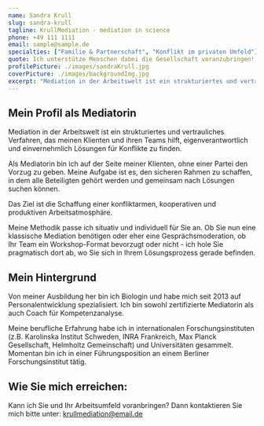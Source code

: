 ```yaml
---
name: Sandra Krull
slug: sandra-krull
tagline: KrullMediation - mediation in science
phone: +49 111 1111
email: sample@sample.de
specialties: ["Familie & Partnerschaft", "Konflikt im privaten Umfeld"]
quote: Ich unterstütze Menschen dabei die Gesellschaft voranzubringen!
profilePicture: ./images/sandraKrull.jpg
coverPicture: ./images/backgroundImg.jpg
excerpt: "Mediation in der Arbeitswelt ist ein strukturiertes und vertrauliches Verfahren, das meinen Klienten und ihren Teams hilft, eigenverantwortlich und einvernehmlich Lösungen für Konflikte zu finden. "
---
```


## Mein Profil als Mediatorin

Mediation in der Arbeitswelt ist ein strukturiertes und vertrauliches Verfahren, das meinen Klienten und ihren Teams hilft, eigenverantwortlich und einvernehmlich Lösungen für Konflikte zu finden. 

Als Mediatorin bin ich auf der Seite meiner Klienten, ohne einer Partei den Vorzug zu geben. Meine Aufgabe ist es, den sicheren Rahmen zu schaffen, in dem alle Beteiligten gehört werden und gemeinsam nach Lösungen suchen können.

Das Ziel ist die Schaffung einer konfliktarmen, kooperativen und produktiven Arbeitsatmosphäre.

Meine Methodik passe ich situativ und individuell für Sie an. Ob Sie nun eine klassische Mediation benötigen oder eher eine Gesprächsmoderation, ob Ihr Team ein Workshop-Format bevorzugt oder nicht - ich hole Sie pragmatisch dort ab, wo Sie sich in Ihrem Lösungsprozess gerade befinden.

## Mein Hintergrund

Von meiner Ausbildung her bin ich Biologin und habe mich seit 2013 auf Personalentwicklung spezialisiert. Ich bin sowohl zertifizierte Mediatorin als auch Coach für Kompetenzanalyse. 

Meine berufliche Erfahrung habe ich in internationalen Forschungsinstituten (z.B. Karolinska Institut Schweden, INRA Frankreich, Max Planck Gesellschaft, Helmholtz Gemeinschaft) und Universitäten gesammelt. Momentan bin ich in einer Führungsposition an einem Berliner Forschungsinstitut tätig.

## Wie Sie mich erreichen: 

Kann ich Sie und Ihr Arbeitsumfeld voranbringen? 
Dann kontaktieren Sie mich bitte unter: krullmediation@email.de
